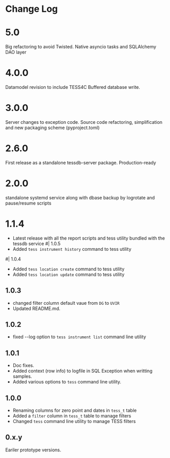 # Change Log
# 5.0
Big refactoring to avoid Twisted.
Native asyncio tasks and SQLAlchemy DAO layer
# 4.0.0
Datamodel revision to include TESS4C
Buffered database write.
# 3.0.0
Server changes to exception code.
Source code refactoring, simplification and new packaging scheme (pyproject.toml)
# 2.6.0
First release as a standalone tessdb-server package. Production-ready

# 2.0.0
standalone systemd service along with dbase backup by logrotate and pause/resume scripts
# 1.1.4
* Latest release with all the report scripts and tess utility bundled with the tessdb service
#| 1.0.5
* Added `tess instrument history` command to tess utility

#| 1.0.4
* Added `tess location create` command to tess utility
* Added `tess location update` command to tess utility

## 1.0.3

* changed filter column default vaue from `DG` to `UVIR`
* Updated README.md.

## 1.0.2

* fixed --log option to `tess instrument list` command line utility

## 1.0.1

* Doc fixes.
* Added context (row info) to logfile in SQL Exception when writting samples.
* Added various options to `tess` command line utility.

## 1.0.0

* Renaming columns for zero point and dates in `tess_t` table
* Added a `filter` column in `tess_t` table to manage filters
* Changed `tess` command line utility to manage TESS filters

## 0.x.y

Eariler prototype versions.

